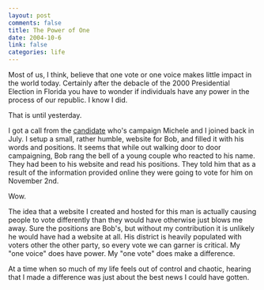 ```yaml
--- 
layout: post
comments: false
title: The Power of One
date: 2004-10-6
link: false
categories: life
---
```

Most of us, I think, believe that one vote or one voice makes little impact in the world today. Certainly after the debacle of the 2000 Presidential Election in Florida you have to wonder if individuals have any power in the process of our republic. I know I did.

That is until yesterday.

I got a call from the <a href="http://bobterrill.com" title="Bob Terrill">candidate</a> who's campaign Michele and I joined back in July. I setup a small, rather humble, website for Bob, and filled it with his words and positions. It seems that while out walking door to door campaigning, Bob rang the bell of a young couple who reacted to his name. They had been to his website and read his positions. They told him that as a result of the information provided online they were going to vote for him on November 2nd.

Wow.

The idea that a website I created and hosted for this man is actually causing people to vote differently than they would have otherwise just blows me away. Sure the positions are Bob's, but without my contribution it is unlikely he would have had a website at all. His district is heavily populated with voters other the other party, so every vote we can garner is critical. My "one voice" does have power. My "one vote"  does make a difference.

At a time when so much of my life feels out of control and chaotic, hearing that I made a difference was just about the best news I could have gotten.
